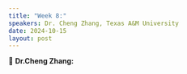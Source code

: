 ```yaml
---
title: "Week 8:"
speakers: Dr. Cheng Zhang, Texas A&M University 
date: 2024-10-15
layout: post
---
```


💬 **Dr.Cheng Zhang:** 